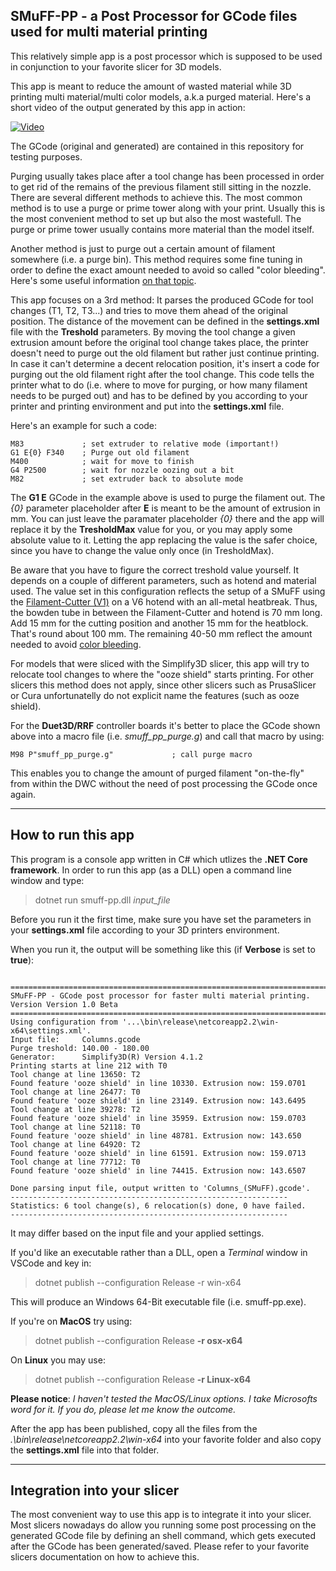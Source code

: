 ## SMuFF-PP - a Post Processor for GCode files used for multi material printing

This relatively simple app is a post processor which is supposed to be used in conjunction to your favorite slicer for 3D models.

This app is meant to reduce the amount of wasted material while 3D printing multi material/multi color models, a.k.a purged material. Here's a short video of the output generated by this app in action:

[![Video](http://img.youtube.com/vi/SHiTa84pGX0/0.jpg)](https://youtu.be/SHiTa84pGX0)

The GCode (original and generated) are contained in this repository for testing purposes.

Purging usually takes place after a tool change has been processed in order to get rid of the remains of the previous filament still sitting in the nozzle.
There are several different methods to achieve this. The most common method is to use a purge or prime tower along with your print.
Usually this is the most convenient method to set up but also the most wastefull. The purge or prime tower usually contains more material than the model itself.

Another method is just to purge out a certain amount of filament somewhere (i.e. a purge bin). This method requires some fine tuning in order to define the exact amount needed to avoid so called "color bleeding". Here's some useful information [on that topic](https://www.sublimelayers.com/2019/01/mosaic-palette-2-understand-and-control.html).

This app focuses on a 3rd method: It parses the produced GCode for tool changes (T1, T2, T3...) and tries to move them ahead of the original position. The distance of the movement can be defined in the **settings.xml** file with the **Treshold** parameters.
By moving the tool change a given extrusion amount before the original tool change takes place, the printer doesn't need to purge out the old filament but rather just continue printing.
In case it can't determine a decent relocation position, it's insert a code for purging out the old filament right after the tool change. This code tells the printer what to do (i.e. where to move for purging, or how many filament needs to be purged out) and has to be defined by you according to your printer and printing environment and put into the **settings.xml** file.

Here's an example for such a code:

```gcode
M83             ; set extruder to relative mode (important!)
G1 E{0} F340    ; Purge out old filament
M400            ; wait for move to finish
G4 P2500        ; wait for nozzle oozing out a bit
M82             ; set extruder back to absolute mode
```

The **G1 E** GCode in the example above is used to purge the filament out. The *{0}* parameter placeholder after **E** is meant to be the amount of extrusion in mm. You can just leave the paramater placeholder *{0}* there and the app will replace it by the **TresholdMax** value for you, or you may apply some absolute value to it. Letting the app replacing the value is the safer choice, since you have to change the value only once (in TresholdMax).

Be aware that you have to figure the correct treshold value yourself. It depends on a couple of different parameters, such as hotend and material used.
The value set in this configuration reflects the setup of a SMuFF using the [Filament-Cutter (V1)](https://www.thingiverse.com/thing:4650129) on a V6 hotend with an all-metal heatbreak.
Thus, the bowden tube in between the Filament-Cutter and hotend is 70 mm long. Add 15 mm for the cutting position and another 15 mm for the heatblock. That's round about 100 mm. The remaining 40-50 mm reflect the amount needed to avoid [color bleeding](https://www.sublimelayers.com/2019/01/mosaic-palette-2-understand-and-control.html).

For models that were sliced with the Simplify3D slicer, this app will try to relocate tool changes to where the "ooze shield" starts printing. For other slicers this method does not apply, since other slicers such as PrusaSlicer or Cura unfortunatelly do not explicit name the features (such as ooze shield).

For the **Duet3D/RRF** controller boards it's better to place the GCode shown above into a macro file (i.e. *smuff_pp_purge.g*) and call that macro by using:
```gcode
M98 P"smuff_pp_purge.g"             ; call purge macro
```
This enables you to change the amount of purged filament "on-the-fly" from within the DWC without the need of post processing the GCode once again.

***

## How to run this app

This program is a console app written in C# which utlizes the **.NET Core framework**. In order to run this app (as a DLL) open a command line window and type:

>dotnet run smuff-pp.dll *input_file*

Before you run it the first time, make sure you have set the parameters in your **settings.xml** file according to your 3D printers environment.

When you run it, the output will be something like this (if **Verbose** is set to **true**):

```text

==================================================================================================
SMuFF-PP - GCode post processor for faster multi material printing. Version Version 1.0 Beta
==================================================================================================
Using configuration from '...\bin\release\netcoreapp2.2\win-x64\settings.xml'.
Input file:     Columns.gcode
Purge treshold: 140.00 - 180.00
Generator:      Simplify3D(R) Version 4.1.2
Printing starts at line 212 with T0
Tool change at line 13650: T2
Found feature 'ooze shield' in line 10330. Extrusion now: 159.0701
Tool change at line 26477: T0
Found feature 'ooze shield' in line 23149. Extrusion now: 143.6495
Tool change at line 39278: T2
Found feature 'ooze shield' in line 35959. Extrusion now: 159.0703
Tool change at line 52118: T0
Found feature 'ooze shield' in line 48781. Extrusion now: 143.650
Tool change at line 64920: T2
Found feature 'ooze shield' in line 61591. Extrusion now: 159.0713
Tool change at line 77712: T0
Found feature 'ooze shield' in line 74415. Extrusion now: 143.6507

Done parsing input file, output written to 'Columns_(SMuFF).gcode'.
--------------------------------------------------------------
Statistics: 6 tool change(s), 6 relocation(s) done, 0 have failed.
--------------------------------------------------------------
```

It may differ based on the input file and your applied settings.

If you'd like an executable rather than a DLL, open a *Terminal* window in VSCode and key in:

>dotnet publish --configuration Release -r win-x64

This will produce an Windows 64-Bit executable file (i.e. smuff-pp.exe).

If you're on **MacOS** try using:

>dotnet publish --configuration Release **-r osx-x64**

On **Linux** you may use:

>dotnet publish --configuration Release **-r Linux-x64**

**Please notice**: *I haven't tested the MacOS/Linux options. I take Microsofts word for it. If you do, please let me know the outcome.*

After the app has been published, copy all the files from the *.\bin\release\netcoreapp2.2\win-x64* into your favorite folder and also copy the **settings.xml** file into that folder.

***

## Integration into your slicer

The most convenient way to use this app is to integrate it into your slicer. Most slicers nowadays do allow you running some post processing on the generated GCode file by defining an shell command, which gets executed after the GCode has been generated/saved.
Please refer to your favorite slicers documentation on how to achieve this.
